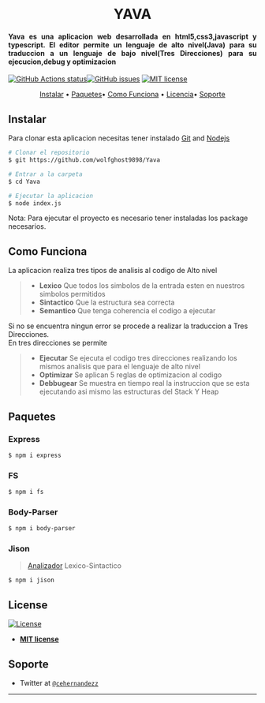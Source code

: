 <h1 align="center">
  <br>
  <a></a>
  <br>
 YAVA
  <br>
</h1>

<h4 align="justify">Yava es una aplicacion web desarrollada en html5,css3,javascript y typescript. El editor permite un lenguaje de alto nivel(Java) para su traduccion a un lenguaje de bajo nivel(Tres Direcciones)
para su ejecucion,debug y optimizacion</h4>


  <a href="https://github.com/wolfghost9898/Yava/actions"><img alt="GitHub Actions status" src="https://github.com/wolfghost9898/Yava/workflows/Node%20CI/badge.svg">[![GitHub issues](https://img.shields.io/github/issues/Naereen/StrapDown.js.svg)](https://github.com/wolfghost9898/Yava/issues) [![MIT license](https://img.shields.io/badge/License-MIT-blue.svg)](https://lbesson.mit-license.org/)  

<p align="center">
  <a href="#instalar">Instalar</a> •
  <a href="#paquetes">Paquetes</a>•
  <a href="#como-funciona">Como Funciona</a> •
  <a href="#license">Licencia</a>•
  <a href="#soporte">Soporte</a>
</p>

## Instalar

Para clonar esta aplicacion necesitas tener instalado [Git](https://git-scm.com) and [Nodejs](https://nodejs.org/es/)

```bash
# Clonar el repositorio
$ git https://github.com/wolfghost9898/Yava

# Entrar a la carpeta
$ cd Yava

# Ejecutar la aplicacion
$ node index.js
```

Nota: Para ejecutar el proyecto es necesario tener instaladas los package necesarios.



## Como Funciona
La aplicacion realiza tres tipos de analisis al codigo de Alto nivel
> * <b>Lexico</b> Que todos los simbolos de la entrada esten en nuestros simbolos permitidos
> * <b>Sintactico</b> Que la estructura sea correcta
> * <b>Semantico</b> Que tenga coherencia el codigo a ejecutar

Si no se encuentra ningun error se procede a realizar la traduccion a Tres Direcciones.
<br/>
En tres direcciones se permite
> * <b>Ejecutar</b> Se ejecuta el codigo tres direcciones realizando los mismos analisis que para el lenguaje de alto nivel
> * <b>Optimizar</b> Se aplican 5 reglas de optimizacion al codigo
> * <b>Debbugear</b> Se muestra en tiempo real la instruccion que se esta ejecutando asi mismo las estructuras del Stack Y Heap


## Paquetes
### Express
```bash
$ npm i express
```
### FS
```bash
$ npm i fs
```

### Body-Parser
```bash
$ npm i body-parser
```
### Jison
>[Analizador](https://zaa.ch/jison/) Lexico-Sintactico
```bash
$ npm i jison
```






## License
[![License](http://img.shields.io/:license-mit-blue.svg?style=flat-square)](http://badges.mit-license.org)

- **[MIT license](http://opensource.org/licenses/mit-license.php)**

## Soporte


- Twitter at <a href="https://twitter.com/cehernandezz" target="_blank">`@cehernandezz`</a>

---


